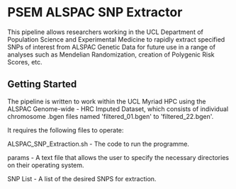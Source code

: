 # PSEM ALSPAC SNP Extractor

This pipeline allows researchers working in the UCL Department of Population Science and Experimental Medicine to rapidly extract specified SNPs of interest from ALSPAC Genetic Data for future use in a range of analyses such as Mendelian Randomization, creation of Polygenic Risk Scores, etc. 

## Getting Started

The pipeline is written to work within the UCL Myriad HPC using the ALSPAC Genome-wide - HRC Imputed Dataset, which consists of individual chromosome .bgen files named 'filtered_01.bgen' to 'filtered_22.bgen'.

It requires the following files to operate:

ALSPAC_SNP_Extraction.sh - The code to run the programme.

params - A text file that allows the user to specify the necessary directories on their operating system.

SNP List - A list of the desired SNPS for extraction. 

